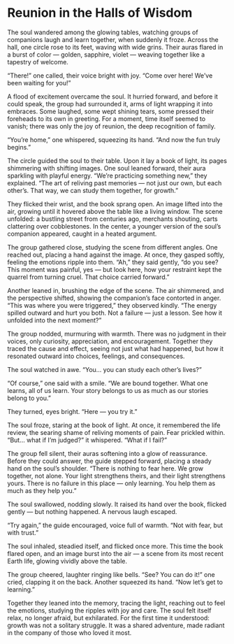 # Reunion in the Halls of Wisdom

The soul wandered among the glowing tables, watching groups of companions laugh and learn together, when suddenly it froze. Across the hall, one circle rose to its feet, waving with wide grins. Their auras flared in a burst of color — golden, sapphire, violet — weaving together like a tapestry of welcome.

“There!” one called, their voice bright with joy. “Come over here! We’ve been waiting for you!”

A flood of excitement overcame the soul. It hurried forward, and before it could speak, the group had surrounded it, arms of light wrapping it into embraces. Some laughed, some wept shining tears, some pressed their foreheads to its own in greeting. For a moment, time itself seemed to vanish; there was only the joy of reunion, the deep recognition of family.

“You’re home,” one whispered, squeezing its hand. “And now the fun truly begins.”

The circle guided the soul to their table. Upon it lay a book of light, its pages shimmering with shifting images. One soul leaned forward, their aura sparkling with playful energy. “We’re practicing something new,” they explained. “The art of reliving past memories — not just our own, but each other’s. That way, we can study them together, for growth.”

They flicked their wrist, and the book sprang open. An image lifted into the air, growing until it hovered above the table like a living window. The scene unfolded: a bustling street from centuries ago, merchants shouting, carts clattering over cobblestones. In the center, a younger version of the soul’s companion appeared, caught in a heated argument.

The group gathered close, studying the scene from different angles. One reached out, placing a hand against the image. At once, they gasped softly, feeling the emotions ripple into them. “Ah,” they said gently, “do you see? This moment was painful, yes — but look here, how your restraint kept the quarrel from turning cruel. That choice carried forward.”

Another leaned in, brushing the edge of the scene. The air shimmered, and the perspective shifted, showing the companion’s face contorted in anger. “This was where you were triggered,” they observed kindly. “The energy spilled outward and hurt you both. Not a failure — just a lesson. See how it unfolded into the next moment?”

The group nodded, murmuring with warmth. There was no judgment in their voices, only curiosity, appreciation, and encouragement. Together they traced the cause and effect, seeing not just what had happened, but how it resonated outward into choices, feelings, and consequences.

The soul watched in awe. “You… you can study each other’s lives?”

“Of course,” one said with a smile. “We are bound together. What one learns, all of us learn. Your story belongs to us as much as our stories belong to you.”

They turned, eyes bright. “Here — you try it.”

The soul froze, staring at the book of light. At once, it remembered the life review, the searing shame of reliving moments of pain. Fear prickled within. “But… what if I’m judged?” it whispered. “What if I fail?”

The group fell silent, their auras softening into a glow of reassurance. Before they could answer, the guide stepped forward, placing a steady hand on the soul’s shoulder. “There is nothing to fear here. We grow together, not alone. Your light strengthens theirs, and their light strengthens yours. There is no failure in this place — only learning. You help them as much as they help you.”

The soul swallowed, nodding slowly. It raised its hand over the book, flicked gently — but nothing happened. A nervous laugh escaped.

“Try again,” the guide encouraged, voice full of warmth. “Not with fear, but with trust.”

The soul inhaled, steadied itself, and flicked once more. This time the book flared open, and an image burst into the air — a scene from its most recent Earth life, glowing vividly above the table.

The group cheered, laughter ringing like bells. “See? You can do it!” one cried, clapping it on the back. Another squeezed its hand. “Now let’s get to learning.”

Together they leaned into the memory, tracing the light, reaching out to feel the emotions, studying the ripples with joy and care. The soul felt itself relax, no longer afraid, but exhilarated. For the first time it understood: growth was not a solitary struggle. It was a shared adventure, made radiant in the company of those who loved it most.

